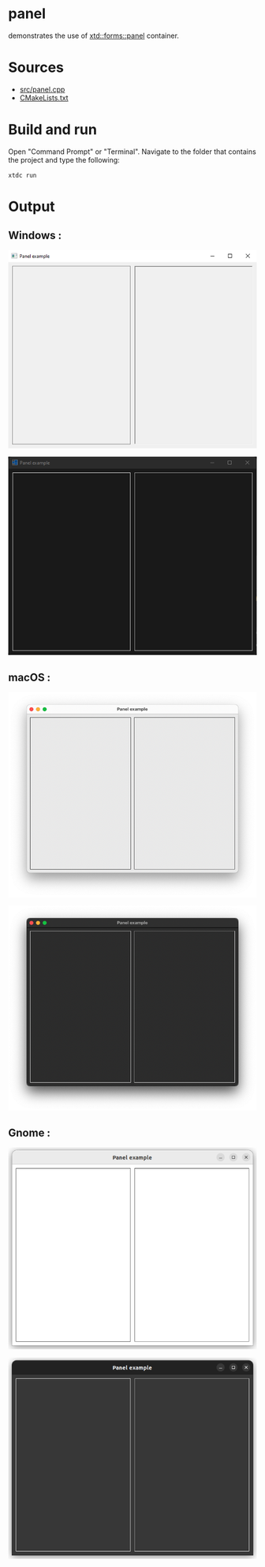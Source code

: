 # panel

demonstrates the use of [xtd::forms::panel](../../../../src/xtd.forms/include/xtd/forms/panel.h) container.

# Sources

* [src/panel.cpp](src/panel.cpp)
* [CMakeLists.txt](CMakeLists.txt)

# Build and run

Open "Command Prompt" or "Terminal". Navigate to the folder that contains the project and type the following:

```shell
xtdc run
```

# Output

## Windows :

![Screenshot](../../../../docs/pictures/examples/containers/panel_w.png)

![Screenshot](../../../../docs/pictures/examples/containers/panel_wd.png)

## macOS :

![Screenshot](../../../../docs/pictures/examples/containers/panel_m.png)

![Screenshot](../../../../docs/pictures/examples/containers/panel_md.png)

## Gnome :

![Screenshot](../../../../docs/pictures/examples/containers/panel_g.png)

![Screenshot](../../../../docs/pictures/examples/containers/panel_gd.png)
